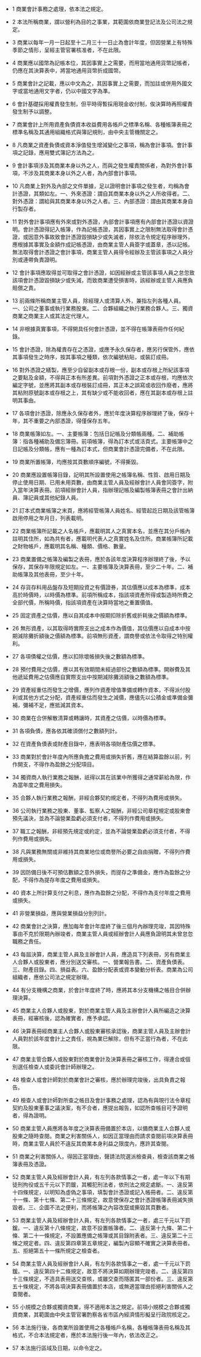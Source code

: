 * 1 商業會計事務之處理，依本法之規定。

* 2 本法所稱商業，謂以營利為目的之事業，其範圍依商業登記法及公司法之規定。

* 3 商業以每年一月一日起至十二月三十一日止為會計年度，但因營業上有特殊季節之情形，呈經主管官署核准者，不在此限。

* 4 商業應以國幣為記帳本位，其因事實上之需要，而用當地通用貨幣記帳者，仍應在其決算表中，將當地通用貨幣折成國幣。

* 5 商業會計之記載，應以中文為之，其因事實上之需要，而加註或併用外國文字或當地通用文字者，仍以中國文字為準。

* 6 會計基礎採用權責發生制，但平時得暫採用現金收付制，俟決算時再照權責發生制予以調整。

* 7 商業會計上所用資產負債資本收益費用各帳戶之標準名稱、各種帳簿表冊之標準名稱及其通用組織格式與簿記規則，由中央主管機關定之。

* 8 凡商業之資產負債或資本淨值發生增減變化之事項，稱為會計事項。會計事項之記錄，應用雙式簿記方法為之。

* 9 會計事項涉及其商業本身以外之人，而與之發生權責關係者，為對外會計事項，不涉及其商業本身以外之人者，為內部會計事項。

* 10 凡商業上對外及內部之文件單據，足以證明會計事項之發生者，均稱為會計憑證，其類如左。一、外來憑證：謂自其商業本身以外之人所收得者。二、對外憑證：謂給與其商業本身以外之人者。三、內部憑證：謂由其商業本身自行製存者。

* 11 對外會計事項應有外來或對外憑證，內部會計事項應有內部會計憑證以資證明。會計憑證得記入帳簿，作為記帳憑證，其因事實上之限制無法取得會計憑證，或因意外事故致會計憑證毀損缺少或失滅者，除依法令規定程序辦理外，應根據其事實及金額作成記帳憑證，由商業主管人員簽字或蓋章，憑以記帳。無法取得會計憑證之會計事項，商業主管人員得令經辦及主管該事項之人員分別或連帶負責證明。

* 12 會計事項應取得並可取得之會計憑證，如因經辦或主管該事項人員之怠忽致該項會計憑證毀損缺少或失減，而致商業遭受損害時，該經辦或主管人員應負賠償之責。

* 13 前兩條所稱商業主管人員，除經理人或清算人外，兼指左列各種人員。一、公司之董事或執行業務股東。二、合夥組織之執行業務合夥人。三、獨資商業之商業主人或其法定代理人。

* 14 非根據真實事項，不得開具任何會計憑證，並不得在帳簿表冊作任何紀錄。

* 15 會計憑證，除為權責存在之憑證，或應予永久保存者，應另行保管外，應依其事項發生之時序，按其事項之種類，依次編號粘貼，或裝訂成冊。

* 16 對外憑證之繕製，應至少自留副本或存根一份，副本或存根上所紀該事項之要點及金額，不得與正本有所差異。前項對外憑證之正本或存根，均應依次編定字號，並應將其副本或存根裝訂成冊，其正本之誤寫或收回作廢者，應將其粘附原號副本或存根之上，其有缺少或不能收回者，應在其副本或存根上註明其事由。

* 17 各項會計憑證，除應永久保存者外，應於年度決算程序辦理終了後，保存十年，其不重要之內部憑證，得僅保存五年。

* 18 商業帳簿如左。一、主要帳簿：包括日記帳及分類帳兩種。二、補助帳簿：指各種補助及備忘簿冊。前項帳簿，得為訂本式或活頁式。主要帳簿中之日記帳及分類帳，應有一種為訂本式，但商業會計憑證完備者，不在此限。

* 19 商業所置帳簿，均應按其頁數順序編號，不得撕毀。

* 20 商業應設置帳簿目錄，記明其所設置使用之帳簿名稱、性質、啟用日期及停止使用日期、已用未用頁數，由商業主管人員及經辦會計人員會同簽字，附入當年決算表冊。前項經辦會計人員，指辦理記帳及編製帳簿表冊之會計出納員、簿記員或其他紀錄人員。

* 21 訂本式商業帳簿之末頁，應將經管帳簿人員姓名、經管起訖日期及該管帳簿啟用停用之年月日，列表載明。

* 22 商業帳簿所記載之人名帳戶，應載明其人之真實本名，並應在其分戶帳內註明其住所，如為共有者，應載明代表人之真實姓名及住所。商業帳簿所記載之財物帳戶，應載明其名稱、種類、價格、數量。

* 23 商業置備之帳簿及編製之表冊，應於各該年度決算程序辦理終了後，予以保存，其保存年限規定如左。一、主要帳簿及決算表冊，至少二十年。二、補助帳簿及其他表冊，至少十年。

* 24 存貨存料用品盤存及短期投資之有價證券，其估價應以成本為標準，成本高於時價時，以時價為標準。前項所稱成本，指該項資產所得或製造時所費之全部代價，所稱時價，指該項資產在決算時當地之重置價值。

* 25 固定資產之估價，應以自其成本中按期扣除折舊或折耗後之價額為標準。

* 26 無形資產，以其取得時實際支出之成本作為價值，其估價應以自成本中按期減除攤折額後之價額為標準。前項無形資產，謂商譽或依法令取得之特別權利。

* 27 各項債權之估價，應以扣除壞帳損失後之數額為標準。

* 28 預付費用之估價，應以其有效期間未經過部份之數額為標準。開辦費及其他遞延費用之估價應自實際支出中按期減除攤消額後之數額為標準。

* 29 資產經重估而發生之增價，應列作資產增值準備或轉作資本，不得派付股利或其他方式之分配，資產經重估而發生之減價，應儘先以公積金或準備金彌補，彌補不足，應抵減其資本。

* 30 商業在合併解散清算或轉讓時，其資產之估價，以時價為標準。

* 31 各項負債，應各依其確須償付之數額列計。

* 32 在資產負債表或財產目錄中，應表明各項財產估價之標準。

* 33 商業對於會計年度內所應負擔之費用或損失折舊，應在結算盈餘以前，列作開支，不得作為盈餘之分配項目。

* 34 獨資商人執行業務之報酬，祇得以其在該業中所獲得之通常薪給為限，作為當年度之費用損失。

* 35 合夥人執行業務之報酬，非經合夥契約規定者，不得列為費用或損失。

* 36 公司執行業務之股東、董事、監察人之報酬，非經公司章程規定或股東會預先議決，並為不論營業盈虧必須支付者，不得列作費用或損失。

* 37 職工之報酬，非經預先規定或約定，並為不論營業盈虧必須支付者，不得列作費用或損失。

* 38 凡與業務無關或非維持其商業地位或商譽所必要之自由捐贈，不得列作費用或損失。

* 39 因防備日後不可預估數額之意外損失，而提存之準備金，應作為盈餘之分配，不得作為提存年度之費用或損失。

* 40 資本上所計算支付之利息，應作為盈餘之分配，不得作為支付年度之費用或損失。

* 41 非營業損益，應與營業損益分別列計。

* 42 商業會計之決算，應加每年會計年度終了後三個月內辦理完竣，其因特殊事由不克於限期內辦竣者，商業主管人員或經辦會計人員應負證明其未曾怠忽職務之責任。

* 43 每屆決算，商業主管人員及主辦會計人員，應造具下列表冊，另有商業主人合夥人或股東者，應分別送交審核。一、營業報告書。二、資產負債表。三、財產目錄。四、損益表。六、盈餘分配表或資本變動分析表。商業為公司組織者，應依公司法之規定辦理。

* 44 有分支機構之商業，於會計年度終了時，應將其本分支機構之帳目合併辦理決算。

* 45 商業主人合夥人或股東，對於商業主管人員及主辦會計人員所編造之決算表冊，經審核後，認為確實者，應予承認。

* 46 決算表冊經商業主人合夥人或股東審核承認後，商業主管人員及主辦會計人員對於該年度會計上之責任，視為業巳解除，但有不正當行為者，不在此限。

* 47 商業主管合夥人或股東對於商業會計及決算表冊之審核工作，得連合或個別選任檢查人或委託會計師辦理之。

* 48 檢查人或會計師對於商業會計之審核，應於辦理完竣後，出具負責之報告。

* 49 檢查人或會計師對所查之帳目及會計事務之處理，認為有與現行法令章程契約及股東董事之議決案，有不合者，應提出報告，如認所查帳目可予證明者，得為證明。

* 50 商業主管人員應將各年度之決算表冊備置於本店，以備商業主人合夥人或股東之隨時查閱。商業之利害關係人，如因正當理由而請求查閱前項決算表冊時，商業主管人員於不違反其商業本身利益之限度內，應許其查閱。

* 51 商業之利害關係人，得因正當理由，聲請法院選派檢查員，檢查該商業之帳簿表冊及憑證。

* 52 商業主管人員及經辦會計人員，有左列各款情事之一者，處一年以下有期徒刑拘役或五千元以下罰鍰，其觸犯刑法者，依刑法之規定處斷。一、違反第十四條規定，以明知為虛偽之事項，填製會計憑證或記入帳冊者。二、違反第十一條、第十七條、第二十三條規定，故意使保存之會計憑證帳簿表冊滅失損毀者。三、企圖不法之便利，而將帳簿之內容改竄或撕毀其頁數者。

* 53 商業主管人員及經辦會計人員，有左列各款情事之一者，處三千元以下罰鍰。一、違反第十八條規定，故意不設置帳簿者。二、違反第十九條、第二十條、第二十一條規定，不設置應備之帳簿或其目錄附表者。三、違反第二十三條之規定者。四、違反第四章第五章規定，編製內容顯不確實之決算表冊者。五、拒絕第五十一條所規定之檢查者。

* 54 商業主管人員及經辦會計人員，有左列各款情事之一者，處一千元以下罰鍰。一、違反第四十二條規定，故意不將決算如期辦理完竣者。二、違反第四十三條規定，不造具表冊送交查核，或雖交查而隱匿其一部份者。三、違反第五十條規定，不將各項決算表冊備置於本店，或無適當理由拒絕利害關係人之查閱者。

* 55 小規模之合夥或獨資商業，得不適用本法之規定。前項小規模之合夥或獨資商業，其範圍由中央主管官署酌察各省市區內經濟情形擬呈行政院核定之。

* 56 本法施行後，各商業所設置使用之各種帳戶名稱，各種帳簿表冊名稱及其格式，不合本法規定者，應於本法施行後一年內，依法改正之。

* 57 本法施行區域及日期，以命令定之。

